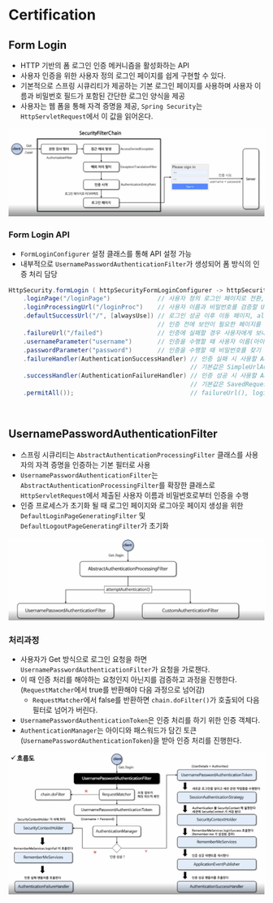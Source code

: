 # Certification

## Form Login

- HTTP 기반의 폼 로그인 인증 메커니즘을 활성화하는 API
- 사용자 인증을 위한 사용자 정의 로그인 페이지를 쉽게 구현할 수 있다.
- 기본적으로 스프링 시큐리티가 제공하는 기본 로그인 페이지를 사용하며 사용자 이름과 비밀번호 필드가 포함된 간단한 로그인 양식을 제공
- 사용자는 웹 폼을 통해 자격 증명을 제공, `Spring Security`는 `HttpServletRequest`에서 이 값을 읽어온다.

<img src="img/02/form_login01.png">

### Form Login API

- `FormLoginConfigurer` 설정 클래스를 통해 API 설정 가능
- 내부적으로 `UsernamePasswordAuthenticationFilter`가 생성되어 폼 방식의 인증 처리 담당

```java
HttpSecurity.formLogin ( httpSecurityFormLoginConfigurer -> httpSecurityFormLoginConfigurer
    .loginPage("/loginPage")             // 사용자 정의 로그인 페이지로 전환, 기본 로그인페이지 무시
    .loginProcessingUrl("/loginProc")    // 사용자 이름과 비밀번호를 검증할 URL 지정 (Form action)
    .defaultSuccessUrl("/", [alwaysUse]) // 로그인 성공 이후 이동 페이지, alwaysUse 가 true 이면 무조건 지정된 위치로 이동(기본은 false) 
                                         // 인증 전에 보안이 필요한 페이지를 방문하다가 인증에 성공한 경우이면 이전 위치로 리다이렉트 됨
    .failureUrl("/failed")               // 인증에 실패할 경우 사용자에게 보내질 URL 을 지정, 기본값은 "/login?error" 이다
    .usernameParameter("username")       // 인증을 수행할 때 사용자 이름(아이디)을 찾기 위해 확인하는 HTTP 매개변수 설정, 기본값은 username
    .passwordParameter("password")       // 인증을 수행할 때 비밀번호를 찾기 위해 확인하는 HTTP 매개변수 설정, 기본값은 password
    .failureHandler(AuthenticationSuccessHandler) // 인증 실패 시 사용할 AuthenticationFailureHandler를 지정
                                                  // 기본값은 SimpleUrlAuthenticationFailureHandler 를 사용하여 "/login?error"로 리다이렉션 함
    .successHandler(AuthenticationFailureHandler) // 인증 성공 시 사용할 AuthenticationSuccessHandler를 지정
                                                  // 기본값은 SavedRequestAwareAuthenticationSuccessHandler 이다
    .permitAll());                                // failureUrl(), loginPage(), loginProcessingUrl() 에 대한 URL 에 모든 사용자의 접근을 허용 함
```

<br/>

## UsernamePasswordAuthenticationFilter

- 스프링 시큐리티는 `AbstractAuthenticationProcessingFilter` 클래스를 사용자의 자격 증명을 인증하는 기본 필터로 사용
- `UsernamePasswordAuthenticationFilter`는 `AbstractAuthenticationProcessingFilter`를 확장한 클래스로 `HttpServletRequest`에서 제출된 사용자 이름과 비밀번호로부터 인증을 수행
- 인증 프로세스가 초기화 될 때 로그인 페이지와 로그아웃 페이지 생성을 위한 `DefaultLoginPageGeneratingFilter` 및 `DefaultLogoutPageGeneratingFilter`가 초기화

<img src="img/02/username_password_authentication_filter01.png">

### 처리과정

- 사용자가 Get 방식으로 로그인 요청을 하면 `UsernamePasswordAuthenticationFilter`가 요청을 가로챈다.
- 이 때 인증 처리를 해야하는 요청인지 아닌지를 검증하고 과정을 진행한다. (`RequestMatcher`에서 true를 반환해야 다음 과정으로 넘어감)
  - `RequestMatcher`에서 false를 반환하면 `chain.doFilter()`가 호출되어 다음 필터로 넘어가 버린다. 
- `UsernamePasswordAuthenticationToken`은 인증 처리를 하기 위한 인증 객체다.
- `AuthenticationManager`는 아이디와 패스워드가 담긴 토큰(`UsernamePasswordAuthenticationToken`)을 받아 인증 처리를 진행한다.

<img src="img/02/username_password_authentication_filter02.png">